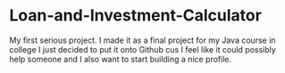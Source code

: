 # Loan-and-Investment-Calculator
My first serious project. I made it as a final project for my Java course in college
I just decided to put it onto Github cus I feel like it could possibly help someone and I also want to start building a nice profile.
